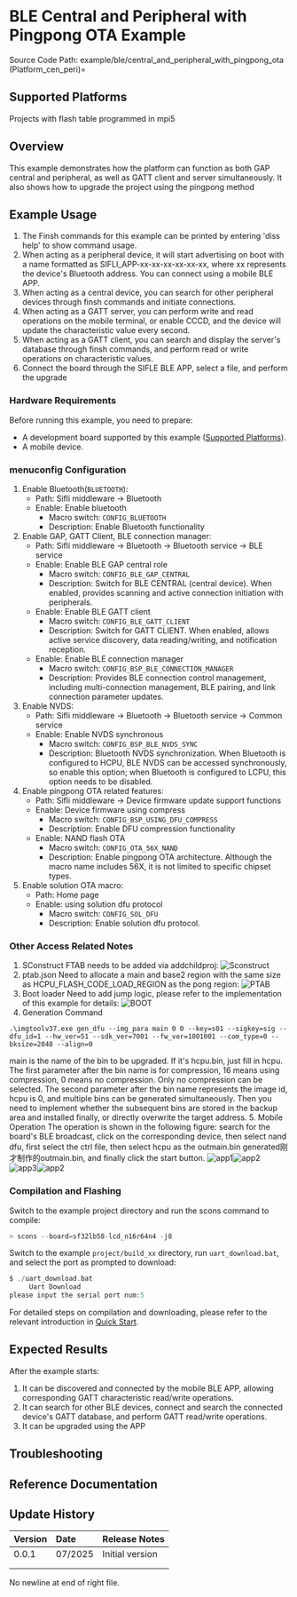 # BLE Central and Peripheral with Pingpong OTA Example
Source Code Path: example/ble/central_and_peripheral_with_pingpong_ota
(Platform_cen_peri)=
## Supported Platforms
<!-- Which boards and chip platforms are supported -->
Projects with flash table programmed in mpi5
## Overview
<!-- Brief introduction of the example -->
This example demonstrates how the platform can function as both GAP central and peripheral, as well as GATT client and server simultaneously.
It also shows how to upgrade the project using the pingpong method
## Example Usage
<!-- Instructions on how to use the example, such as connecting hardware pins to observe waveforms. Compilation and flashing can reference related documents.
For rt_device examples, also list the configuration switches used in this example, such as PWM example using PWM1 which needs to be enabled in the onchip menu -->
1. The Finsh commands for this example can be printed by entering 'diss help' to show command usage.
2. When acting as a peripheral device, it will start advertising on boot with a name formatted as SIFLI_APP-xx-xx-xx-xx-xx-xx, where xx represents the device's Bluetooth address. You can connect using a mobile BLE APP.
3. When acting as a central device, you can search for other peripheral devices through finsh commands and initiate connections.
4. When acting as a GATT server, you can perform write and read operations on the mobile terminal, or enable CCCD, and the device will update the characteristic value every second.
5. When acting as a GATT client, you can search and display the server's database through finsh commands, and perform read or write operations on characteristic values.
6. Connect the board through the SIFLE BLE APP, select a file, and perform the upgrade
### Hardware Requirements
Before running this example, you need to prepare:
+ A development board supported by this example ([Supported Platforms](#Platform_cen_peri)).
+ A mobile device.
### menuconfig Configuration
1. Enable Bluetooth(`BLUETOOTH`):
    - Path: Sifli middleware → Bluetooth
    - Enable: Enable bluetooth
         - Macro switch: `CONFIG_BLUETOOTH`
         - Description: Enable Bluetooth functionality
2. Enable GAP, GATT Client, BLE connection manager:
    - Path: Sifli middleware → Bluetooth → Bluetooth service → BLE service
    - Enable: Enable BLE GAP central role
         - Macro switch: `CONFIG_BLE_GAP_CENTRAL`
         - Description: Switch for BLE CENTRAL (central device). When enabled, provides scanning and active connection initiation with peripherals.
    - Enable: Enable BLE GATT client
         - Macro switch: `CONFIG_BLE_GATT_CLIENT`
         - Description: Switch for GATT CLIENT. When enabled, allows active service discovery, data reading/writing, and notification reception.
    - Enable: Enable BLE connection manager
         - Macro switch: `CONFIG_BSP_BLE_CONNECTION_MANAGER`
         - Description: Provides BLE connection control management, including multi-connection management, BLE pairing, and link connection parameter updates.
3. Enable NVDS:
    - Path: Sifli middleware → Bluetooth → Bluetooth service → Common service
    - Enable: Enable NVDS synchronous
        - Macro switch: `CONFIG_BSP_BLE_NVDS_SYNC`
        - Description: Bluetooth NVDS synchronization. When Bluetooth is configured to HCPU, BLE NVDS can be accessed synchronously, so enable this option; when Bluetooth is configured to LCPU, this option needs to be disabled.
4. Enable pingpong OTA related features:
    - Path: Sifli middleware → Device firmware update support functions
    - Enable: Device firmware using compress
        - Macro switch: `CONFIG_BSP_USING_DFU_COMPRESS`
        - Description: Enable DFU compression functionality
    - Enable: NAND flash OTA
        - Macro switch: `CONFIG_OTA_56X_NAND`
        - Description: Enable pingpong OTA architecture. Although the macro name includes 56X, it is not limited to specific chipset types.
5. Enable solution OTA macro:
    - Path: Home page
    - Enable: using solution dfu protocol
        - Macro switch: `CONFIG_SOL_DFU`
        - Description: Enable solution dfu protocol.

### Other Access Related Notes
1. SConstruct
FTAB needs to be added via addchildproj:
![Sconstruct](./assets/SConstruct.png)
2. ptab.json
Need to allocate a main and base2 region with the same size as HCPU_FLASH_CODE_LOAD_REGION as the pong region:
![PTAB](./assets/ptab.png)
3. Boot loader
Need to add jump logic, please refer to the implementation of this example for details:
![BOOT](./assets/bootloader.png)
4. Generation Command
```shell
.\imgtoolv37.exe gen_dfu --img_para main 0 0 --key=s01 --sigkey=sig --dfu_id=1 --hw_ver=51 --sdk_ver=7001 --fw_ver=1001001 --com_type=0 --bksize=2048 --align=0
```
main is the name of the bin to be upgraded. If it's hcpu.bin, just fill in hcpu.
The first parameter after the bin name is for compression, 16 means using compression, 0 means no compression. Only no compression can be selected.
The second parameter after the bin name represents the image id, hcpu is 0, and multiple bins can be generated simultaneously.
Then you need to implement whether the subsequent bins are stored in the backup area and installed finally, or directly overwrite the target address.
5. Mobile Operation
The operation is shown in the following figure: search for the board's BLE broadcast, click on the corresponding device, then select nand dfu, first select the ctrl file, then select hcpu as the outmain.bin generated刚才制作的outmain.bin, and finally click the start button.
![app1](./assets/app.jpg)![app2](./assets/app2.jpg)
![app3](./assets/app3.jpg)![app2](./assets/app4.jpg)
### Compilation and Flashing
Switch to the example project directory and run the scons command to compile:
```c
> scons --board=sf32lb58-lcd_n16r64n4 -j8
```
Switch to the example `project/build_xx` directory, run `uart_download.bat`, and select the port as prompted to download:
```c
$ ./uart_download.bat
     Uart Download
please input the serial port num:5
```
For detailed steps on compilation and downloading, please refer to the relevant introduction in [Quick Start](/quickstart/get-started.md).
## Expected Results
<!-- Explain the example's running results, such as which LEDs will light up, which logs will be printed, to help users judge whether the example is running normally. Running results can be explained step by step with code -->
After the example starts:
1. It can be discovered and connected by the mobile BLE APP, allowing corresponding GATT characteristic read/write operations.
2. It can search for other BLE devices, connect and search the connected device's GATT database, and perform GATT read/write operations.
3. It can be upgraded using the APP
## Troubleshooting
## Reference Documentation
<!-- For rt_device examples, RT-Thread official documentation provides detailed explanations. You can add web links here, for example, refer to RT-Thread's [RTC documentation](https://www.rt-thread.org/document/site/#/rt-thread-version/rt-thread-standard/programming-manual/device/rtc/rtc) -->
## Update History
|Version |Date   |Release Notes |
|:---|:---|:---|
|0.0.1 |07/2025 |Initial version |
| | | |
| | | |
No newline at end of right file.